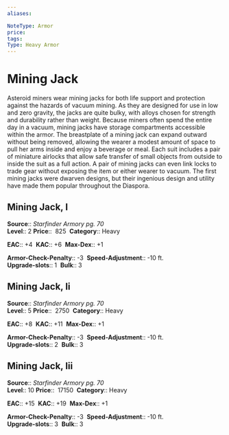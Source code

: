 ```yaml
---
aliases: 

NoteType: Armor
price: 
tags: 
Type: Heavy Armor
---
```


# Mining Jack

Asteroid miners wear mining jacks for both life support and protection against the hazards of vacuum mining. As they are designed for use in low and zero gravity, the jacks are quite bulky, with alloys chosen for strength and durability rather than weight. Because miners often spend the entire day in a vacuum, mining jacks have storage compartments accessible within the armor. The breastplate of a mining jack can expand outward without being removed, allowing the wearer a modest amount of space to pull her arms inside and enjoy a beverage or meal. Each suit includes a pair of miniature airlocks that allow safe transfer of small objects from outside to inside the suit as a full action. A pair of mining jacks can even link locks to trade gear without exposing the item or either wearer to vacuum. The first mining jacks were dwarven designs, but their ingenious design and utility have made them popular throughout the Diaspora.  

## Mining Jack, I

**Source**:: _Starfinder Armory pg. 70_  
**Level**:: 2
**Price**::  825 
**Category**:: Heavy  

**EAC**:: +4 
**KAC**:: +6 
**Max-Dex**:: +1  

**Armor-Check-Penalty**:: -3 
**Speed-Adjustment**:: -10 ft.  
**Upgrade-slots**:: 1 
**Bulk**:: 3

## Mining Jack, Ii

**Source**:: _Starfinder Armory pg. 70_  
**Level**:: 5
**Price**::  2750 
**Category**:: Heavy  

**EAC**:: +8 
**KAC**:: +11 
**Max-Dex**:: +1  

**Armor-Check-Penalty**:: -3 
**Speed-Adjustment**:: -10 ft.  
**Upgrade-slots**:: 2 
**Bulk**:: 3

## Mining Jack, Iii

**Source**:: _Starfinder Armory pg. 70_  
**Level**:: 10
**Price**::  17150 
**Category**:: Heavy  

**EAC**:: +15 
**KAC**:: +19 
**Max-Dex**:: +1  

**Armor-Check-Penalty**:: -3 
**Speed-Adjustment**:: -10 ft.  
**Upgrade-slots**:: 3 
**Bulk**:: 3
